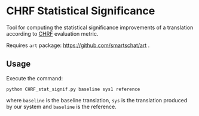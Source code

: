# CHRF Statistical Significance

Tool for computing the statistical significance improvements of a translation according to [CHRF](https://github.com/m-popovic/chrF) evaluation metric.



Requires `art` package: https://github.com/smartschat/art .

## Usage

Execute the command:

```
python CHRF_stat_signif.py baseline sys1 reference
```

where `baseline` is the baseline translation, `sys` is the translation produced by our system and `baseline` is the reference.

